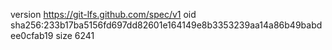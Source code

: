 version https://git-lfs.github.com/spec/v1
oid sha256:233b17ba5156fd697dd82601e164149e8b3353239aa14a86b49babdee0cfab19
size 6241
